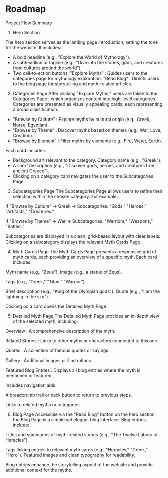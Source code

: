 # Roadmap

Project Flow Summary

1. Hero Section

The hero section serves as the landing page introduction, setting the tone for the website. It includes:

- A bold headline (e.g., "Explore the World of Mythology").
- A subheadline or tagline (e.g., "Dive into the stories, gods, and creatures from cultures around the world").
- Two call-to-action buttons:
  "Explore Myths" : Guides users to the categories page for mythology exploration.
  "Read Blog" : Directs users to the blog page for storytelling and myth-related articles.

2. Categories Page
   After clicking "Explore Myths," users are taken to the Categories Page , which organizes content into high-level categories. Categories are presented as visually appealing cards, each representing a broad classification:

- "Browse by Culture" : Explore myths by cultural origin (e.g., Greek, Norse, Egyptian).
- "Browse by Theme" : Discover myths based on themes (e.g., War, Love, Creation).
- "Browse by Element" : Filter myths by elements (e.g., Fire, Water, Earth).

Each card includes:

- Background art relevant to the category.
  Category name (e.g., "Greek").
- A short description (e.g., "Discover gods, heroes, and creatures from ancient Greece").
- Clicking on a category card navigates the user to the Subcategories Page .

3. Subcategories Page
   The Subcategories Page allows users to refine their selection within the chosen category. For example:

If "Browse by Culture" → Greek → Subcategories: "Gods," "Heroes," "Artifacts," "Creatures."

If "Browse by Theme" → War → Subcategories: "Warriors," "Weapons," "Battles."

Subcategories are displayed in a clean, grid-based layout with clear labels. Clicking on a subcategory displays the relevant Myth Cards Page .

4. Myth Cards Page
   The Myth Cards Page presents a responsive grid of myth cards, each providing an overview of a specific myth. Each card includes:

Myth name (e.g., "Zeus").
Image (e.g., a statue of Zeus).

Tags (e.g., "Greek," "Titan," "Warrior").

Brief description (e.g., "King of the Olympian gods").
Quote (e.g., "I am the lightning in the sky").

Clicking on a card opens the Detailed Myth Page .

5. Detailed Myth Page
   The Detailed Myth Page provides an in-depth view of the selected myth, including:

Overview : A comprehensive description of the myth.

Related Stories : Links to other myths or characters connected to this one.

Quotes : A collection of famous quotes or sayings.

Gallery : Additional images or illustrations.

Featured Blog Entries : Displays all blog entries where the myth is mentioned or featured.

Includes navigation aids:

A breadcrumb trail or back button to return to previous steps.

Links to related myths or categories.

6. Blog Page
   Accessible via the "Read Blog" button on the hero section, the Blog Page is a simple yet elegant blog interface. Blog entries include:

Titles and summaries of myth-related stories (e.g., "The Twelve Labors of Heracles").

Tags linking entries to relevant myth cards (e.g., "Heracles," "Greek," "Hero").
Featured images and clean typography for readability.

Blog entries enhance the storytelling aspect of the website and provide additional context for the myths.
